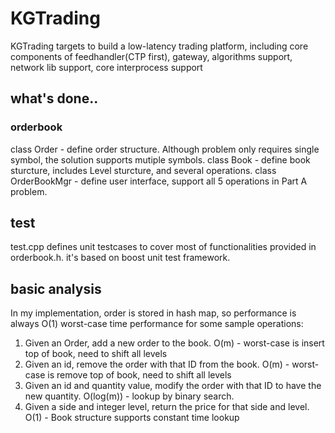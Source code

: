 # KGTrading

KGTrading targets to build a low-latency trading platform, including core components of feedhandler(CTP first), gateway, algorithms support, network lib support, core interprocess support

## what's done..
### orderbook
class Order - define order structure. Although problem only requires single symbol, the solution supports mutiple symbols.
class Book - define book sturcture, includes Level sturcture, and several operations.
class OrderBookMgr - define user interface, support all 5 operations in Part A problem.

## test
test.cpp defines unit testcases to cover most of functionalities provided in orderbook.h. it's based on boost unit test framework.

## basic analysis
In my implementation, order is stored in hash map, so performance is always O(1)
worst-case time performance for some sample operations:
1. Given an Order, add a new order to the book. O(m) - worst-case is insert top of book, need to shift all levels
2. Given an id, remove the order with that ID from the book. O(m) - worst-case is remove top of book, need to shift all levels
3. Given an id and quantity value, modify the order with that ID to have the new quantity. O(log(m)) - lookup by binary search.
4. Given a side and integer level, return the price for that side and level. O(1) - Book structure supports constant time lookup
